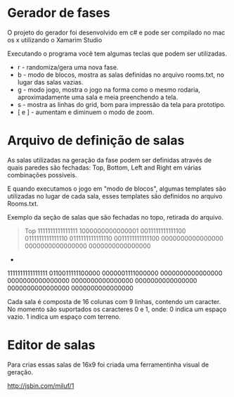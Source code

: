 Gerador de fases
================

O projeto do gerador foi desenvolvido em c# e pode ser compilado no mac os x utilizando o Xamarim Studio

Executando o programa você tem algumas teclas que podem ser utilizadas.

* r - randomiza/gera uma nova fase.
* b - modo de blocos, mostra as salas definidas no arquivo rooms.txt, no lugar das salas vazias. 
* g - modo jogo, mostra o jogo na forma como o mesmo rodaria, aproximadamente uma sala e meia preenchendo a tela.
* s - mostra as linhas do grid, bom para impressão da tela para prototipo.
* [ e ] - aumentam e diminuem o modo de zoom.

Arquivo de definição de salas
=============================

As salas utilizadas na geração da fase podem ser definidas através de quais paredes são fechadas: Top, Bottom, Left and Right 
em várias combinações possiveis.

E quando executamos o jogo em "modo de blocos", algumas templates são utilizadas no lugar de cada sala, esses templates são 
definidos no arquivo Rooms.txt.

Exemplo da seção de salas que são fechadas no topo, retirada do arquivo.

>Top
1111111111111111
1000000000000001
0011111111111100
0111111111111110
0111111111111110
0011111111111100
0000000000000000
0000000000000000
0000000000000000
-
1111111111111111
0110011111100000
0000001111000000
0000000000000000
0000000000000000
0000000000000000
0000000000000000
0000000000000000
0000000000000000

Cada sala é composta de 16 colunas com 9 linhas, contendo um caracter.
No momento são suportados os caracteres 0 e 1, onde:
 0 indica um espaço vazio.
 1 indica um espaço com terreno.

Editor de salas
===============

Para crias essas salas de 16x9 foi criada uma ferramentinha visual de geração.

http://jsbin.com/miluf/1

